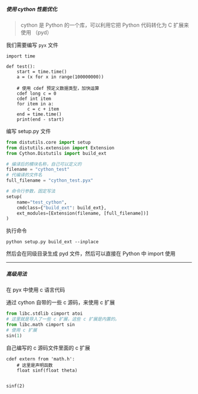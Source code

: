 ##### 使用 cython 性能优化

> cython 是 Python 的一个库，可以利用它把 Python 代码转化为 C 扩展来使用 （pyd）

我们需要编写 `pyx`  文件

```cython
import time

def test():
    start = time.time()
    a = (x for x in range(100000000))
    
    # 使用 cdef 预定义数据类型，加快运算
    cdef long c = 0
    cdef int item
    for item in a:
        c = c + item
    end = time.time()
    print(end - start)

```

编写 setup.py 文件

```python
from distutils.core import setup
from distutils.extension import Extension
from Cython.Distutils import build_ext

# 编译后的模块名称，自己可以定义的
filename = "cython_test"
# 代编译的文件名
full_filename = "cython_test.pyx"

# 命令行参数，固定写法
setup(
    name="test_cython",
    cmdclass={"build_ext": build_ext},
    ext_modules=[Extension(filename, [full_filename])]
)

```

执行命令

```shell
python setup.py build_ext --inplace
```

然后会在同级目录生成 pyd 文件，然后可以直接在 Python 中 import 使用

---

##### 高级用法

在 pyx 中使用 c 语言代码

通过 cython 自带的一些 c 源码，来使用 c 扩展

```python
from libc.stdlib cimport atoi
# 这里就是导入了一些 c 扩展，这些 c 扩展是内置的。
from libc.math cimport sin
# 使用 c 扩展
sin(1)
```

自己编写的 c 源码文件里面的 c 扩展

```cython
cdef extern from 'math.h':
    # 这里是声明函数
    float sinf(float theta)


sinf(2)

```

